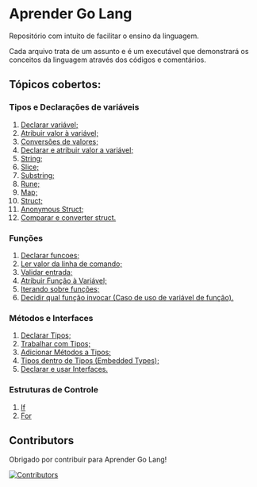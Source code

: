 # Aprender Go Lang
Repositório com intuito de facilitar o ensino da linguagem.

Cada arquivo trata de um assunto e é um executável que demonstrará os conceitos da linguagem através dos códigos e comentários.

## Tópicos cobertos:

### Tipos e Declarações de variáveis
  01. [Declarar variável;](https://github.com/tomasouza/aprender-golang/blob/master/01_Tipos_e_Declara%C3%A7%C3%B5es_de_Vari%C3%A1veis/01_declararVariavel.go)
  02. [Atribuir valor à variável;](https://github.com/tomasouza/aprender-golang/blob/master/01_Tipos_e_Declara%C3%A7%C3%B5es_de_Vari%C3%A1veis/02_atribuirValorAVariavel.go)
  03. [Conversões de valores;](https://github.com/tomasouza/aprender-golang/blob/master/01_Tipos_e_Declara%C3%A7%C3%B5es_de_Vari%C3%A1veis/03_conversoesDeValores.go)
  04. [Declarar e atribuir valor a variável;](https://github.com/tomasouza/aprender-golang/blob/master/01_Tipos_e_Declara%C3%A7%C3%B5es_de_Vari%C3%A1veis/04_declararEAtribuirValor.go)
  05. [String;](https://github.com/tomasouza/aprender-golang/blob/master/01_Tipos_e_Declara%C3%A7%C3%B5es_de_Vari%C3%A1veis/05_string.go)
  06. [Slice;](https://github.com/tomasouza/aprender-golang/blob/master/01_Tipos_e_Declara%C3%A7%C3%B5es_de_Vari%C3%A1veis/06_slice.go)
  07. [Substring;](https://github.com/tomasouza/aprender-golang/blob/master/01_Tipos_e_Declara%C3%A7%C3%B5es_de_Vari%C3%A1veis/07_substrings.go)
  08. [Rune;](https://github.com/tomasouza/aprender-golang/blob/master/01_Tipos_e_Declara%C3%A7%C3%B5es_de_Vari%C3%A1veis/08_rune.go)
  09. [Map;](https://github.com/tomasouza/aprender-golang/blob/master/01_Tipos_e_Declara%C3%A7%C3%B5es_de_Vari%C3%A1veis/09_map.go)
  10. [Struct;](https://github.com/tomasouza/aprender-golang/blob/master/01_Tipos_e_Declara%C3%A7%C3%B5es_de_Vari%C3%A1veis/10_struct.go)
  11. [Anonymous Struct;](https://github.com/tomasouza/aprender-golang/blob/master/01_Tipos_e_Declara%C3%A7%C3%B5es_de_Vari%C3%A1veis/11_anonymousStruct.go)
  12. [Comparar e converter struct.](https://github.com/tomasouza/aprender-golang/blob/master/01_Tipos_e_Declara%C3%A7%C3%B5es_de_Vari%C3%A1veis/12_compararEConverterStruct.go) 
### Funções
  01. [Declarar funcoes;](https://github.com/tomasouza/aprender-golang/blob/master/02_Fun%C3%A7%C3%B5es/01_declararFuncao.go)
  02. [Ler valor da linha de comando;](https://github.com/tomasouza/aprender-golang/blob/master/02_Fun%C3%A7%C3%B5es/02_lerValorDaLinhaDeComando.go)
  03. [Validar entrada;](https://github.com/tomasouza/aprender-golang/blob/master/02_Fun%C3%A7%C3%B5es/03_validarEntrada.go)
  04. [Atribuir Função à Variável;](https://github.com/tomasouza/aprender-golang/blob/master/02_Fun%C3%A7%C3%B5es/04_atribuirFuncaoAVariavel.go)
  05. [Iterando sobre funções;](https://github.com/tomasouza/aprender-golang/blob/master/02_Fun%C3%A7%C3%B5es/05_IterarFuncoes.go)
  06. [Decidir qual função invocar (Caso de uso de variável de função).](https://github.com/tomasouza/aprender-golang/blob/master/02_Fun%C3%A7%C3%B5es/06_decidirQualFuncaoInvocar.go)
### Métodos e Interfaces
  01. [Declarar Tipos;](https://github.com/tomasouza/aprender-golang/blob/master/03_Metodos_e_Interfaces/01_declararTipo.go)
  02. [Trabalhar com Tipos;](https://github.com/tomasouza/aprender-golang/blob/master/03_Metodos_e_Interfaces/02_trabalharComTipo.go)
  03. [Adicionar Métodos a Tipos;](https://github.com/tomasouza/aprender-golang/blob/master/03_Metodos_e_Interfaces/03_adicionarMetodoATipo.go)
  04. [Tipos dentro de Tipos (Embedded Types);](https://github.com/tomasouza/aprender-golang/blob/master/03_Metodos_e_Interfaces/04_tipoDentroDeTipo.go)
  05. [Declarar e usar Interfaces.](https://github.com/tomasouza/aprender-golang/blob/master/03_Metodos_e_Interfaces/05_declararEUsarInterface.go)
### Estruturas de Controle
  01. [If](https://github.com/tomasouza/aprender-golang/blob/master/04_Estruturas_de_Controle/01_if.go)
  02. [For](https://github.com/tomasouza/aprender-golang/blob/master/04_Estruturas_de_Controle/02_for.go)


## Contributors

Obrigado por contribuir para Aprender Go Lang!

[![Contributors](https://contrib.rocks/image?repo=tomasouza/aprender-golang)](https://github.com/tomasouza/aprender-golang/graphs/contributors)